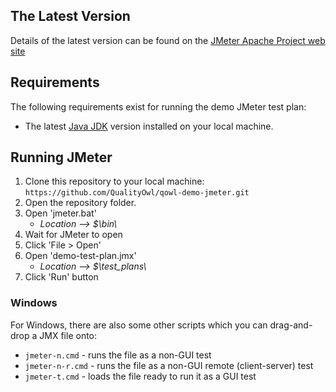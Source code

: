 ## The Latest Version

Details of the latest version can be found on the
[JMeter Apache Project web site](https://jmeter.apache.org/)

## Requirements

The following requirements exist for running the demo JMeter test plan:

- The latest [Java JDK](https://www.oracle.com/java/technologies/downloads/) version installed on your local machine.

## Running JMeter

1. Clone this repository to your local machine: `https://github.com/QualityOwl/qowl-demo-jmeter.git`
2. Open the repository folder.
3. Open 'jmeter.bat'
   - *Location --> $\bin\\*
4. Wait for JMeter to open
5. Click 'File > Open'
6. Open 'demo-test-plan.jmx'
   - *Location --> $\test_plans\\*
8. Click 'Run' button

### Windows

For Windows, there are also some other scripts which you can drag-and-drop
a JMX file onto:

- `jmeter-n.cmd` - runs the file as a non-GUI test
- `jmeter-n-r.cmd` - runs the file as a non-GUI remote (client-server) test
- `jmeter-t.cmd` - loads the file ready to run it as a GUI test
